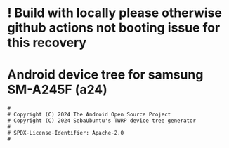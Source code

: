 # ! Build with locally please otherwise github actions not booting issue for this recovery
# Android device tree for samsung SM-A245F (a24)

```
#
# Copyright (C) 2024 The Android Open Source Project
# Copyright (C) 2024 SebaUbuntu's TWRP device tree generator
#
# SPDX-License-Identifier: Apache-2.0
#
```
